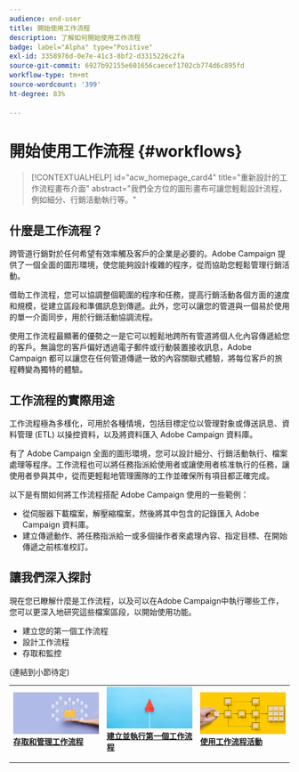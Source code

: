 ```yaml
---
audience: end-user
title: 開始使用工作流程
description: 了解如何開始使用工作流程
badge: label="Alpha" type="Positive"
exl-id: 3358976d-0e7e-41c3-8bf2-d3315226c2fa
source-git-commit: 6927b92155e601656caecef1702cb774d6c895fd
workflow-type: tm+mt
source-wordcount: '399'
ht-degree: 83%

---
```


# 開始使用工作流程 {#workflows}

>[!CONTEXTUALHELP]
>id="acw_homepage_card4"
>title="重新設計的工作流程畫布介面"
>abstract="我們全方位的圖形畫布可讓您輕鬆設計流程，例如細分、行銷活動執行等。"


## 什麼是工作流程？

跨管道行銷對於任何希望有效率觸及客戶的企業是必要的。Adobe Campaign 提供了一個全面的圖形環境，使您能夠設計複雜的程序，從而協助您輕鬆管理行銷活動。

借助工作流程，您可以協調整個範圍的程序和任務，提高行銷活動各個方面的速度和規模，從建立區段和準備訊息到傳遞。此外，您可以讓您的管道與一個易於使用的單一介面同步，用於行銷活動協調流程。

使用工作流程最顯著的優勢之一是它可以輕鬆地跨所有管道將個人化內容傳遞給您的客戶。無論您的客戶偏好透過電子郵件或行動裝置接收訊息，Adobe Campaign 都可以讓您在任何管道傳遞一致的內容關聯式體驗，將每位客戶的旅程轉變為獨特的體驗。

## 工作流程的實際用途

工作流程極為多樣化，可用於各種情境，包括目標定位以管理對象或傳送訊息、資料管理 (ETL) 以操控資料，以及將資料匯入 Adobe Campaign 資料庫。

有了 Adobe Campaign 全面的圖形環境，您可以設計細分、行銷活動執行、檔案處理等程序。工作流程也可以將任務指派給使用者或讓使用者核准執行的任務，讓使用者參與其中，從而更輕鬆地管理團隊的工作並確保所有項目都正確完成。

以下是有關如何將工作流程搭配 Adobe Campaign 使用的一些範例：

* 從伺服器下載檔案，解壓縮檔案，然後將其中包含的記錄匯入 Adobe Campaign 資料庫。
* 建立傳遞動作、將任務指派給一或多個操作者來處理內容、指定目標、在開始傳遞之前核准校訂。

## 讓我們深入探討

現在您已瞭解什麼是工作流程，以及可以在Adobe Campaign中執行哪些工作，您可以更深入地研究這些檔案區段，以開始使用功能。

* 建立您的第一個工作流程
* 設計工作流程
* 存取和監控

(連結到小節待定)

<table style="table-layout:fixed"><tr style="border: 0;">
<td>
<a href="access-monitor.md">
<img alt="存取和管理工作流程" src="assets/do-not-localize/workflow-access.jpeg">
</a>
<div>
<a href="access-monitor.md"><strong>存取和管理工作流程</strong></a>
</div>
<p>
</td>
<td>
<a href="create-workflow.md">
<img alt="銷售機會" src="assets/do-not-localize/workflow-create.jpeg">
</a>
<div><a href="create-workflow.md"><strong>建立並執行第一個工作流程</strong>
</div>
<p>
</td>
<td>
<a href="activities/about-activities.md">
<img alt="不常使用" src="assets/do-not-localize/workflow-activities.jpeg">
</a>
<div>
<a href="activities/about-activities.md"><strong>使用工作流程活動</strong></a>
</div>
<p></td>
</tr></table>

